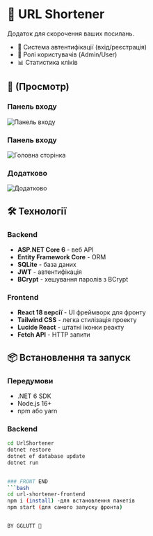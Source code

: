 # 🔗 URL Shortener

Додаток для скорочення ваших посилань.

- 🔐 Система автентифікації (вхід/реєстрація)
- 👥 Ролі користувачів (Admin/User)
- 📊 Статистика кліків

## 📸  (Просмотр)

### Панель входу
![Панель входу](https://i.imgur.com/TDBQfEb.png)

### Панель входу
![Головна сторінка](https://i.imgur.com/KcVZK8t.png)

### Додатково 
![Додатково](https://i.imgur.com/2Rnt0h8.png)

## 🛠️ Технології

### Backend
- **ASP.NET Core 6** - веб API
- **Entity Framework Core** - ORM
- **SQLite** - база даних
- **JWT** - автентифікація
- **BCrypt** - хешування паролів з BCrypt

### Frontend
- **React 18 версії** - UI фреймворк для фронту
- **Tailwind CSS** - легка стилізація проекту
- **Lucide React** - штатні іконки реакту
- **Fetch API** - HTTP запити

## 📦 Встановлення та запуск

### Передумови
- .NET 6 SDK
- Node.js 16+
- npm або yarn

### Backend
```bash
cd UrlShortener
dotnet restore
dotnet ef database update
dotnet run


### FRONT END
```bash
cd url-shortener-frontend
npm i (install) -для встановлення пакетів
npm start (для самого запуску фронта)


BY GGLUTT 💖
